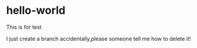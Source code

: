 # hello-world
This is for test

I just create a branch accidentally,please someone tell me how to delete it!
